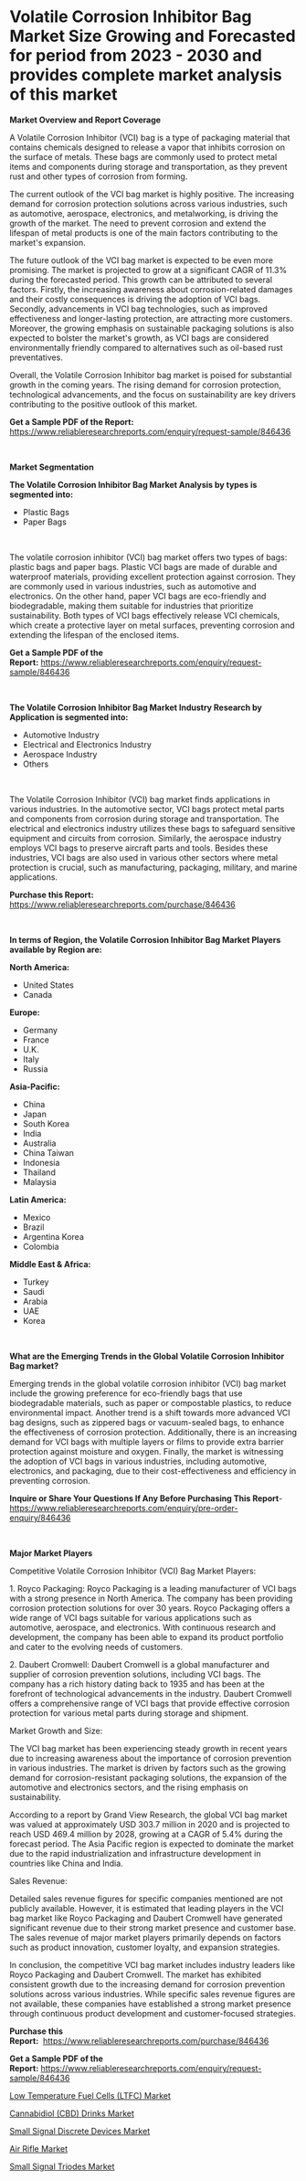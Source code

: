 <p><h1>Volatile Corrosion Inhibitor Bag Market Size Growing and Forecasted for period from 2023 - 2030 and provides complete market analysis of this market</h1></p><p><strong>Market Overview and Report Coverage</strong></p>
<p><p>A Volatile Corrosion Inhibitor (VCI) bag is a type of packaging material that contains chemicals designed to release a vapor that inhibits corrosion on the surface of metals. These bags are commonly used to protect metal items and components during storage and transportation, as they prevent rust and other types of corrosion from forming.</p><p>The current outlook of the VCI bag market is highly positive. The increasing demand for corrosion protection solutions across various industries, such as automotive, aerospace, electronics, and metalworking, is driving the growth of the market. The need to prevent corrosion and extend the lifespan of metal products is one of the main factors contributing to the market's expansion.</p><p>The future outlook of the VCI bag market is expected to be even more promising. The market is projected to grow at a significant CAGR of 11.3% during the forecasted period. This growth can be attributed to several factors. Firstly, the increasing awareness about corrosion-related damages and their costly consequences is driving the adoption of VCI bags. Secondly, advancements in VCI bag technologies, such as improved effectiveness and longer-lasting protection, are attracting more customers. Moreover, the growing emphasis on sustainable packaging solutions is also expected to bolster the market's growth, as VCI bags are considered environmentally friendly compared to alternatives such as oil-based rust preventatives.</p><p>Overall, the Volatile Corrosion Inhibitor bag market is poised for substantial growth in the coming years. The rising demand for corrosion protection, technological advancements, and the focus on sustainability are key drivers contributing to the positive outlook of this market.</p></p>
<p><strong>Get a Sample PDF of the Report:</strong> <a href="https://www.reliableresearchreports.com/enquiry/request-sample/846436">https://www.reliableresearchreports.com/enquiry/request-sample/846436</a></p>
<p>&nbsp;</p>
<p><strong>Market Segmentation</strong></p>
<p><strong>The Volatile Corrosion Inhibitor Bag Market Analysis by types is segmented into:</strong></p>
<p><ul><li>Plastic Bags</li><li>Paper Bags</li></ul></p>
<p>&nbsp;</p>
<p><p>The volatile corrosion inhibitor (VCI) bag market offers two types of bags: plastic bags and paper bags. Plastic VCI bags are made of durable and waterproof materials, providing excellent protection against corrosion. They are commonly used in various industries, such as automotive and electronics. On the other hand, paper VCI bags are eco-friendly and biodegradable, making them suitable for industries that prioritize sustainability. Both types of VCI bags effectively release VCI chemicals, which create a protective layer on metal surfaces, preventing corrosion and extending the lifespan of the enclosed items.</p></p>
<p><strong>Get a Sample PDF of the Report:</strong>&nbsp;<a href="https://www.reliableresearchreports.com/enquiry/request-sample/846436">https://www.reliableresearchreports.com/enquiry/request-sample/846436</a></p>
<p>&nbsp;</p>
<p><strong>The Volatile Corrosion Inhibitor Bag Market Industry Research by Application is segmented into:</strong></p>
<p><ul><li>Automotive Industry</li><li>Electrical and Electronics Industry</li><li>Aerospace Industry</li><li>Others</li></ul></p>
<p>&nbsp;</p>
<p><p>The Volatile Corrosion Inhibitor (VCI) bag market finds applications in various industries. In the automotive sector, VCI bags protect metal parts and components from corrosion during storage and transportation. The electrical and electronics industry utilizes these bags to safeguard sensitive equipment and circuits from corrosion. Similarly, the aerospace industry employs VCI bags to preserve aircraft parts and tools. Besides these industries, VCI bags are also used in various other sectors where metal protection is crucial, such as manufacturing, packaging, military, and marine applications.</p></p>
<p><strong>Purchase this Report:</strong>&nbsp; <a href="https://www.reliableresearchreports.com/purchase/846436">https://www.reliableresearchreports.com/purchase/846436</a></p>
<p>&nbsp;</p>
<p><strong>In terms of Region, the Volatile Corrosion Inhibitor Bag Market Players available by Region are:</strong></p>
<p>
    <p> <strong> North America: </strong>
        <ul>
            <li>United States</li>
            <li>Canada</li>
        </ul>
        </p> 
    <p> <strong> Europe: </strong>
        <ul>
            <li>Germany</li>
            <li>France</li>
            <li>U.K.</li>
            <li>Italy</li>
            <li>Russia</li>
        </ul>
        </p> 
    <p> <strong> Asia-Pacific: </strong>
        <ul>
            <li>China</li>
            <li>Japan</li>
            <li>South Korea</li>
            <li>India</li>
            <li>Australia</li>
            <li>China Taiwan</li>
            <li>Indonesia</li>
            <li>Thailand</li>
            <li>Malaysia</li>
        </ul>
        </p> 
    <p> <strong> Latin America: </strong>
        <ul>
            <li>Mexico</li>
            <li>Brazil</li>
            <li>Argentina Korea</li>
            <li>Colombia</li>
        </ul>
        </p> 
    <p> <strong> Middle East & Africa: </strong>
        <ul>
            <li>Turkey</li>
            <li>Saudi</li>
            <li>Arabia</li>
            <li>UAE</li>
            <li>Korea</li>
        </ul>
    </p>
    </p>
<p>&nbsp;</p>
<p><strong>What are the Emerging Trends in the Global Volatile Corrosion Inhibitor Bag market?</strong></p>
<p><p>Emerging trends in the global volatile corrosion inhibitor (VCI) bag market include the growing preference for eco-friendly bags that use biodegradable materials, such as paper or compostable plastics, to reduce environmental impact. Another trend is a shift towards more advanced VCI bag designs, such as zippered bags or vacuum-sealed bags, to enhance the effectiveness of corrosion protection. Additionally, there is an increasing demand for VCI bags with multiple layers or films to provide extra barrier protection against moisture and oxygen. Finally, the market is witnessing the adoption of VCI bags in various industries, including automotive, electronics, and packaging, due to their cost-effectiveness and efficiency in preventing corrosion.</p></p>
<p><strong>Inquire or Share Your Questions If Any Before Purchasing This Report</strong>- <a href="https://www.reliableresearchreports.com/enquiry/pre-order-enquiry/846436">https://www.reliableresearchreports.com/enquiry/pre-order-enquiry/846436</a></p>
<p>&nbsp;</p>
<p><strong>Major Market Players</strong></p>
<p><p>Competitive Volatile Corrosion Inhibitor (VCI) Bag Market Players: </p><p>1. Royco Packaging: Royco Packaging is a leading manufacturer of VCI bags with a strong presence in North America. The company has been providing corrosion protection solutions for over 30 years. Royco Packaging offers a wide range of VCI bags suitable for various applications such as automotive, aerospace, and electronics. With continuous research and development, the company has been able to expand its product portfolio and cater to the evolving needs of customers. </p><p>2. Daubert Cromwell: Daubert Cromwell is a global manufacturer and supplier of corrosion prevention solutions, including VCI bags. The company has a rich history dating back to 1935 and has been at the forefront of technological advancements in the industry. Daubert Cromwell offers a comprehensive range of VCI bags that provide effective corrosion protection for various metal parts during storage and shipment.</p><p>Market Growth and Size: </p><p>The VCI bag market has been experiencing steady growth in recent years due to increasing awareness about the importance of corrosion prevention in various industries. The market is driven by factors such as the growing demand for corrosion-resistant packaging solutions, the expansion of the automotive and electronics sectors, and the rising emphasis on sustainability.</p><p>According to a report by Grand View Research, the global VCI bag market was valued at approximately USD 303.7 million in 2020 and is projected to reach USD 469.4 million by 2028, growing at a CAGR of 5.4% during the forecast period. The Asia Pacific region is expected to dominate the market due to the rapid industrialization and infrastructure development in countries like China and India.</p><p>Sales Revenue: </p><p>Detailed sales revenue figures for specific companies mentioned are not publicly available. However, it is estimated that leading players in the VCI bag market like Royco Packaging and Daubert Cromwell have generated significant revenue due to their strong market presence and customer base. The sales revenue of major market players primarily depends on factors such as product innovation, customer loyalty, and expansion strategies.</p><p>In conclusion, the competitive VCI bag market includes industry leaders like Royco Packaging and Daubert Cromwell. The market has exhibited consistent growth due to the increasing demand for corrosion prevention solutions across various industries. While specific sales revenue figures are not available, these companies have established a strong market presence through continuous product development and customer-focused strategies.</p></p>
<p><strong>Purchase this Report:</strong>&nbsp;&nbsp;<a href="https://www.reliableresearchreports.com/purchase/846436">https://www.reliableresearchreports.com/purchase/846436</a></p>
<p></p>
<p><strong>Get a Sample PDF of the Report:</strong>&nbsp;<a href="https://www.reliableresearchreports.com/enquiry/request-sample/846436">https://www.reliableresearchreports.com/enquiry/request-sample/846436</a></p>
<p><p><a href="https://medium.com/@favor.case.flash/low-temperature-fuel-cells-ltfc-market-outlook-industry-overview-and-forecast-2023-to-2030-a50dea785ae2">Low Temperature Fuel Cells (LTFC) Market</a></p><p><a href="https://medium.com/@deirdredavies67/cannabidiol-cbd-drinks-market-share-evolution-and-market-growth-trends-2023-2030-6a79fd9589fc">Cannabidiol (CBD) Drinks Market</a></p><p><a href="https://medium.com/@albertakoss2023/small-signal-discrete-devices-market-analysis-and-sze-forecasted-for-period-from-2023-to-2030-a42a6a824396">Small Signal Discrete Devices Market</a></p><p><a href="https://medium.com/@evalynkoepp98698/air-rifle-market-insights-into-market-cagr-market-trends-and-growth-strategies-8b326767503f">Air Rifle Market</a></p><p><a href="https://medium.com/@dinafritsch/small-signal-triodes-market-exploring-market-share-market-trends-and-future-growth-68f044f647ef">Small Signal Triodes Market</a></p></p>